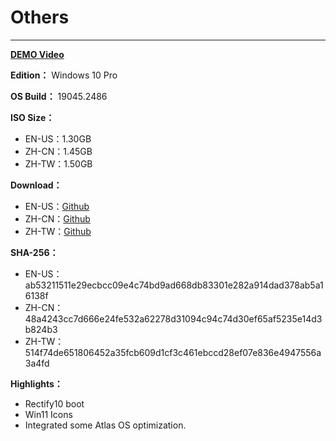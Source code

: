 # Others

----

**[DEMO Video](https://youtu.be/kxp0459B3iI)**

**Edition：** Windows 10 Pro

**OS Build：** 19045.2486

**ISO Size：**
- EN-US：1.30GB
- ZH-CN：1.45GB
- ZH-TW：1.50GB

**Download：**
- EN-US：[Github](https://github.com/WhatTheBlock/WindowsSimplify/releases/download/iso/19045.2486_atlas_en_230111.iso)
- ZH-CN：[Github](https://github.com/WhatTheBlock/WindowsSimplify/releases/download/iso/19045.2486_atlas_cn_230111.iso)
- ZH-TW：[Github](https://github.com/WhatTheBlock/WindowsSimplify/releases/download/iso/19045.2486_atlas_230112.iso)

**SHA-256：**
- EN-US：ab53211511e29ecbcc09e4c74bd9ad668db83301e282a914dad378ab5a16138f
- ZH-CN：48a4243cc7d666e24fe532a62278d31094c94c74d30ef65af5235e14d3b824b3
- ZH-TW：514f74de651806452a35fcb609d1cf3c461ebccd28ef07e836e4947556a3a4fd

**Highlights：**
- Rectify10 boot
- Win11 Icons
- Integrated some Atlas OS optimization.
